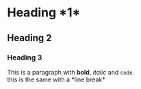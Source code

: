 # Heading \*1\*

## Heading 2

### Heading 3

This is a paragraph with **bold**, *italic* and `code`.   
this is the same with a \*line break\*

